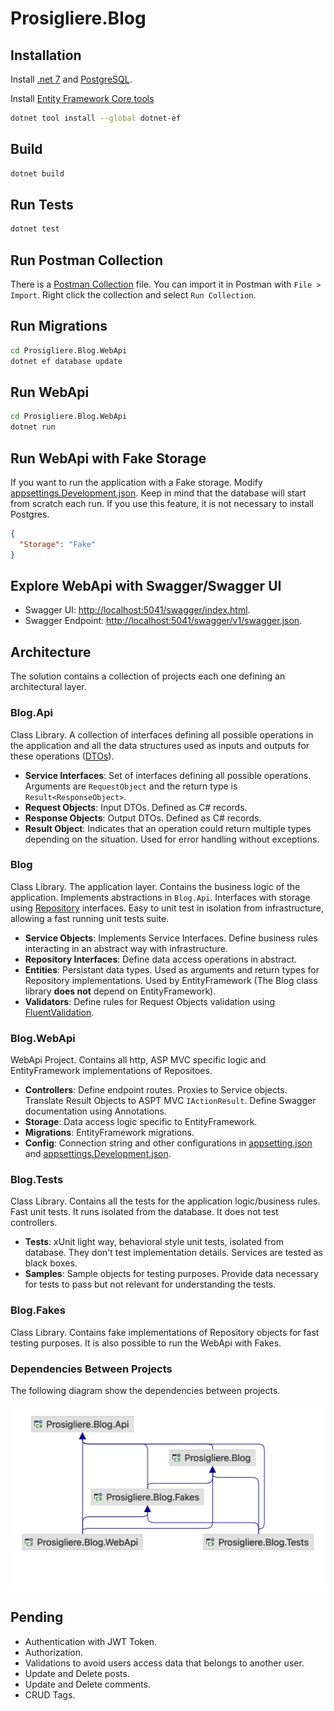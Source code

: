 # Prosigliere.Blog
## Installation
Install [.net 7](https://dotnet.microsoft.com/en-us/download/dotnet/7.0) and [PostgreSQL](https://www.postgresql.org/download/).

Install [Entity Framework Core tools](https://learn.microsoft.com/en-us/ef/core/cli/dotnet)
```bash
dotnet tool install --global dotnet-ef
```
## Build
```bash
dotnet build
```
## Run Tests
```bash
dotnet test
```
## Run Postman Collection
There is a [Postman Collection](Prosigliere.Blog.postman_collection.json) file.
You can import it in Postman with `File > Import`.
Right click the collection and select `Run Collection`.

## Run Migrations
```bash
cd Prosigliere.Blog.WebApi
dotnet ef database update
```
## Run WebApi
```bash
cd Prosigliere.Blog.WebApi
dotnet run
```
## Run WebApi with Fake Storage
If you want to run the application with a Fake storage. 
Modify [appsettings.Development.json](Prosigliere.Blog.WebApi/appsettings.Development.json). 
Keep in mind that the database will start from scratch each run.
If you use this feature, it is not necessary to install Postgres.
```json
{
  "Storage": "Fake"
}
```
## Explore WebApi with Swagger/Swagger UI
* Swagger UI: [http://localhost:5041/swagger/index.html](http://localhost:5041).
* Swagger Endpoint: [http://localhost:5041/swagger/v1/swagger.json](http://localhost:5041/swagger/v1/swagger.json). 
## Architecture
The solution contains a collection of projects each one defining an architectural layer.
### Blog.Api
Class Library. A collection of interfaces defining all possible operations in the application and all the data structures used as inputs and outputs for these operations ([DTOs](https://martinfowler.com/eaaCatalog/dataTransferObject.html)).
* **Service Interfaces**: Set of interfaces defining all possible operations. Arguments are `RequestObject` and the return type is `Result<ResponseObject>`.
* **Request Objects**: Input DTOs. Defined as C# records.
* **Response Objects**: Output DTOs. Defined as C# records.
* **Result Object**: Indicates that an operation could return multiple types depending on the situation.
Used for error handling without exceptions.
### Blog
Class Library. The application layer. Contains the business logic of the application.
Implements abstractions in `Blog.Api`. 
Interfaces with storage using [Repository](https://martinfowler.com/eaaCatalog/repository.html) interfaces.
Easy to unit test in isolation from infrastructure, allowing a fast running unit tests suite.
* **Service Objects**: Implements Service Interfaces. Define business rules interacting in an abstract way with infrastructure.
* **Repository Interfaces**: Define data access operations in abstract.
* **Entities**: Persistant data types. Used as arguments and return types for Repository implementations.
Used by EntityFramework (The Blog class library **does not** depend on EntityFramework).
* **Validators**: Define rules for Request Objects validation using [FluentValidation](https://docs.fluentvalidation.net/en/latest/).
### Blog.WebApi
WebApi Project. Contains all http, ASP MVC specific logic and EntityFramework implementations of Repositoes.
* **Controllers**: Define endpoint routes.
Proxies to Service objects.
Translate Result Objects to ASPT MVC `IActionResult`.
Define Swagger documentation using Annotations.
* **Storage**:
Data access logic specific to EntityFramework.
* **Migrations**:
EntityFramework migrations.
* **Config**:
Connection string and other configurations in [appsetting.json](Prosigliere.Blog.WebApi/appsettings.json)
and [appsettings.Development.json](Prosigliere.Blog.WebApi/appsettings.Development.json).
### Blog.Tests
Class Library.
Contains all the tests for the application logic/business rules.
Fast unit tests.
It runs isolated from the database.
It does not test controllers.
* **Tests**: xUnit light way, behavioral style unit tests, isolated from database. 
They don't test implementation details. Services are tested as black boxes.
* **Samples**: Sample objects for testing purposes. 
Provide data necessary for tests to pass but not relevant for understanding the tests.
### Blog.Fakes
Class Library. 
Contains fake implementations of Repository objects for fast testing purposes.
It is also possible to run the WebApi with Fakes.
### Dependencies Between Projects
The following diagram show the dependencies between projects.

![Dependencies](Diagram.jpg)
## Pending
* Authentication with JWT Token.
* Authorization.
* Validations to avoid users access data that belongs to another user.
* Update and Delete posts.
* Update and Delete comments.
* CRUD Tags.
